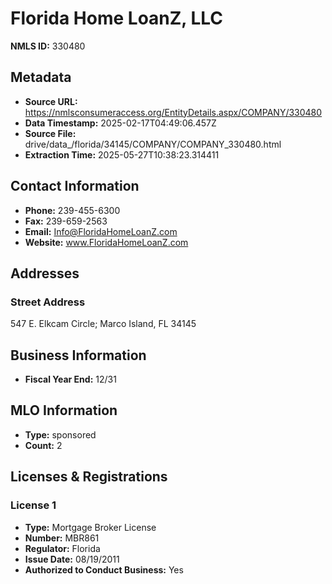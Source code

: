 # Florida Home LoanZ, LLC

**NMLS ID:** 330480

## Metadata
- **Source URL:** https://nmlsconsumeraccess.org/EntityDetails.aspx/COMPANY/330480
- **Data Timestamp:** 2025-02-17T04:49:06.457Z
- **Source File:** drive/data_/florida/34145/COMPANY/COMPANY_330480.html
- **Extraction Time:** 2025-05-27T10:38:23.314411

## Contact Information
- **Phone:** 239-455-6300
- **Fax:** 239-659-2563
- **Email:** Info@FloridaHomeLoanZ.com
- **Website:** www.FloridaHomeLoanZ.com

## Addresses
### Street Address
547 E. Elkcam Circle; Marco Island, FL 34145

## Business Information
- **Fiscal Year End:** 12/31

## MLO Information
- **Type:** sponsored
- **Count:** 2

## Licenses & Registrations

### License 1
- **Type:** Mortgage Broker License
- **Number:** MBR861
- **Regulator:** Florida
- **Issue Date:** 08/19/2011
- **Authorized to Conduct Business:** Yes
